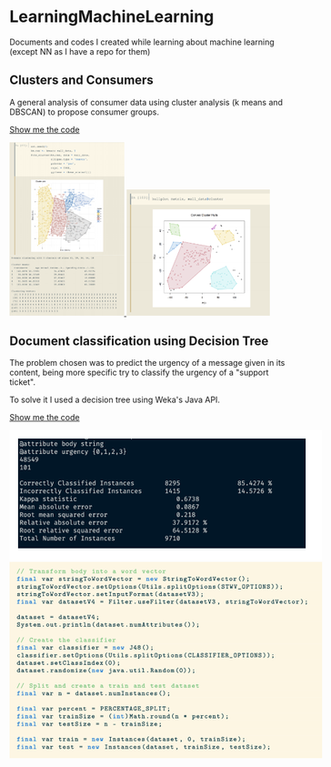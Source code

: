 # LearningMachineLearning

Documents and codes I created while learning about machine learning (except NN as I have a repo for them)

## Clusters and Consumers

A general analysis of consumer data using cluster analysis (k means and DBSCAN) to propose consumer groups.

[Show me the code](https://soyoscarrh.github.io/LearningMachineLearning/Cluster/ClustersAndConsumers.html)

<a href="https://soyoscarrh.github.io/LearningMachineLearning/Cluster/ClustersAndConsumers.html">
  <img src="Graphics/Cluster1.png" width=40%">
  <img src="Graphics/Cluster2.png" width="50%">
</a>

## Document classification using Decision Tree

The problem chosen was to predict the urgency of a message given in its content,
being more specific try to classify the urgency of a "support ticket".

To solve it I used a decision tree using Weka's Java API.

[Show me the code](https://soyoscarrh.github.io/LearningMachineLearning/DocumentDecisionTree/Document/doc.pdf)

<a href="https://soyoscarrh.github.io/LearningMachineLearning/DocumentDecisionTree/Document/doc.pdf">
  <img src="Graphics/Tree1.png" style="max-width: 550px;">
  <img src="Graphics/Tree2.png" style="max-width: 550px;">
</a>
